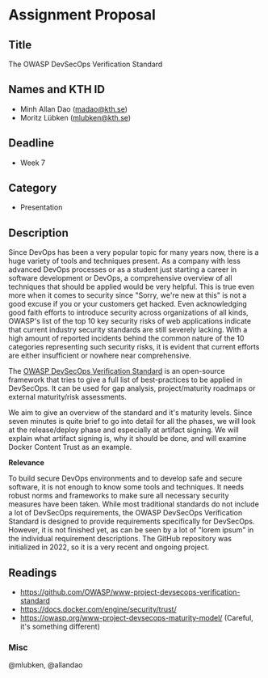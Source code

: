 # Assignment Proposal

## Title

The OWASP DevSecOps Verification Standard

## Names and KTH ID

  - Minh Allan Dao (madao@kth.se)
  - Moritz Lübken (mlubken@kth.se)

## Deadline

- Week 7

## Category

- Presentation

## Description

Since DevOps has been a very popular topic for many years now, there is a huge variety of tools and techniques present.
As a company with less advanced DevOps processes or as a student just starting a career in software development or DevOps,
a comprehensive overview of all techniques that should be applied would be very helpful. This is true even more when it
comes to security since "Sorry, we're new at this" is not a good excuse if you or your customers get hacked. Even acknowledging good faith efforts to introduce security across organizations of all kinds, OWASP's list of the top 10 key security risks of web applications indicate that current industry security standards are still severely lacking. With a high amount of reported incidents behind the common nature of the 10 categories representing such security risks, it is evident that current efforts are either insufficient or nowhere near comprehensive.

The [OWASP DevSecOps Verification Standard](https://github.com/OWASP/www-project-devsecops-verification-standard) is an open-source framework that tries to give a full list of best-practices to be applied
in DevSecOps. It can be used for gap analysis, project/maturity roadmaps or external maturity/risk assessments.

We aim to give an overview of the standard and it's maturity levels. Since seven minutes is quite brief to go into detail
for all the phases, we will look at the release/deploy phase and especially at artifact signing. We will explain what artifact signing
is, why it should be done, and will examine Docker Content Trust as an example.

**Relevance**

To build secure DevOps environments and to develop safe and secure software, it is not enough to know some tools and techniques.
It needs robust norms and frameworks to make sure all necessary security measures have been taken.
While most traditional standards do not include a lot of DevSecOps requirements, the OWASP DevSecOps Verification Standard is designed
to provide requirements specifically for DevSecOps. However, it is not finished yet, as can be seen by a lot of "lorem ipsum" in the individual
requirement descriptions. The GitHub repository was initialized in 2022, so it is a very recent and ongoing project.

## Readings
- https://github.com/OWASP/www-project-devsecops-verification-standard
- https://docs.docker.com/engine/security/trust/
- https://owasp.org/www-project-devsecops-maturity-model/ (Careful, it's something different)

### Misc
@mlubken, @allandao